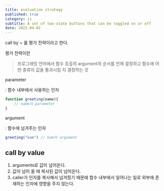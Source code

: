 ```yaml
---
title: evaluation strategy
published: true
category: js
subtitle: A set of two-state buttons that can be toggled on or off
date: 2022-04-02
---
```



call by ~ 를 평가 전략이라고 한다.

평가 전략이란

> 프로그래밍 언어에서 함수 호출의 argument의 순서를 언제 결정하고 함수에 어떤 종류의 값을 통과시킬 지 결정하는 것

parameter

: 함수 내부에서 사용하는 인자

```jsx
function greeting(name){
	// name이 parameter
}
```

argument

: 함수에 넘겨주는 인자

```jsx
greeting("kam") // kam이 argument
```

## call by value

1. arguments로 값이 넘어온다.
2. 값이 넘어 올 때 복사된 값이 넘어온다.
3. caller가 인자를 복사해서 넘겨줬기 때문에 함수 내부에서 일어나는 일로 외부에 존재하는 인자에 영향을 주지 않는다.